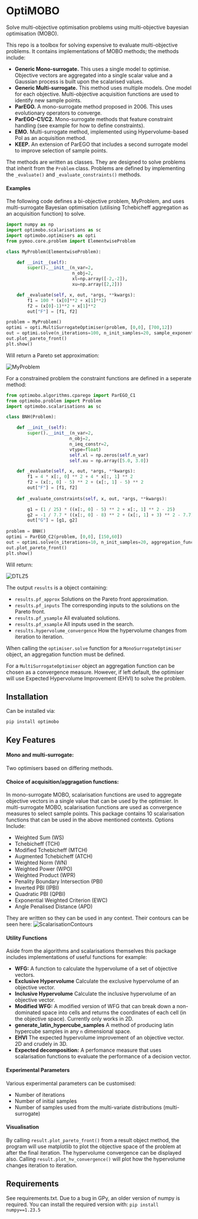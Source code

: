 # OptiMOBO
Solve multi-objective optimisation problems using multi-objective bayesian optimisation (MOBO).

This repo is a toolbox for solving expensive to evaluate multi-objective problems. It contains implementations of MOBO methods;
the methods include:

 
* **Generic Mono-surrogate.** This uses a single model to optimise. Objective vectors are aggregated into a single scalar value and a Gaussian process is built upon the scalarised values.
* **Generic Multi-surrogate.** This method uses multiple models. One model for each objective. Multi-objective acquisition functions are used to identify new sample points.
* **ParEGO.** A mono-surrogate method proposed in 2006. This uses evolutionary operators to converge.
* **ParEGO-C1/C2.** Mono-surrogate methods that feature constraint handling (see example for how to define constraints).
* **EMO.** Multi-surrogate method, implemented using Hypervolume-based PoI as an acquisition method.
* **KEEP.** An extension of ParEGO that includes a second surrogate model to improve selection of sample points.

The methods are written as classes.
They are designed to solve problems that inherit from the `Problem` class.
Problems are defined by implementing the ```_evaluate()``` and ```_evaluate_constraints()``` methods.

#### Examples 
The following code defines a bi-objective problem, MyProblem, and uses multi-surrogate Bayesian optimisation (utilising Tchebicheff aggregation as an acquisition function) to solve.
```python
import numpy as np
import optimobo.scalarisations as sc
import optimobo.optimisers as opti
from pymoo.core.problem import ElementwiseProblem

class MyProblem(ElementwiseProblem):

    def __init__(self):
        super().__init__(n_var=2,
                         n_obj=2,
                         xl=np.array([-2,-2]),
                         xu=np.array([2,2]))

    def _evaluate(self, x, out, *args, **kwargs):
        f1 = 100 * (x[0]**2 + x[1]**2)
        f2 = (x[0]-1)**2 + x[1]**2
        out["F"] = [f1, f2]

problem = MyProblem()
optimi = opti.MultiSurrogateOptimiser(problem, [0,0], [700,12])
out = optimi.solve(n_iterations=100, n_init_samples=20, sample_exponent=3, acquisition_func=sc.Tchebicheff([0,0],[700,12]))
out.plot_pareto_front()
plt.show()
```

Will return a Pareto set approximation:

![MyProblem](docs/media/Myproblem.png "MyProblem Pareto Approximation")

For a constrained problem the constraint functions are defined in a seperate method:
```python
from optimobo.algorithms.cparego import ParEGO_C1
from optimobo.problem import Problem
import optimobo.scalarisations as sc

class BNH(Problem):

    def __init__(self):
        super().__init__(n_var=2, 
                        n_obj=2, 
                        n_ieq_constr=2, 
                        vtype=float)
                        self.xl = np.zeros(self.n_var)
                        self.xu = np.array([5.0, 3.0])

    def _evaluate(self, x, out, *args, **kwargs):
        f1 = 4 * x[:, 0] ** 2 + 4 * x[:, 1] ** 2
        f2 = (x[:, 0] - 5) ** 2 + (x[:, 1] - 5) ** 2
        out["F"] = [f1, f2]
    
    def _evaluate_constraints(self, x, out, *args, **kwargs):

        g1 = (1 / 25) * ((x[:, 0] - 5) ** 2 + x[:, 1] ** 2 - 25)
        g2 = -1 / 7.7 * ((x[:, 0] - 8) ** 2 + (x[:, 1] + 3) ** 2 - 7.7)
        out["G"] = [g1, g2]
        
problem = BNH()
optimi = ParEGO_C2(problem, [0,0], [150,60])
out = optimi.solve(n_iterations=10, n_init_samples=20, aggregation_func=sc.Tchebicheff([0,0], [150,60]))
out.plot_pareto_front()
plt.show()
```

Will return:

![DTLZ5](docs/media/BNH_objective_space.png "BNH Pareto front approximation")




The output `results` is a object containing:
* ```results.pf_approx``` Solutions on the Pareto front approximation. 
* ```results.pf_inputs``` The corresponding inputs to the solutions on the Pareto front.
* ```results.pf_ysample``` All evaluated solutions.
* ```results.pf_xsample``` All inputs used in the search. 
* ```results.hypervolume_convergence``` How the hypervolume changes from iteration to iteration.

When calling the ```optimiser.solve``` function for a ```MonoSurrogateOptimiser``` object, an aggregation function must be defined.

For a ```MultiSurrogateOptimiser``` object an aggregation function can be chosen as a convergence measure. However, if left default, the optimiser will use Expected Hypervolume Improvement (EHVI) to solve the problem.

## Installation
Can be installed via:

`pip install optimobo`

## Key Features
#### Mono and multi-surrogate:
Two optimisers based on differing methods. 

#### Choice of acquisition/aggragation functions:
In mono-surrogate MOBO, scalarisation functions are used to aggregate objective vectors in a single value that can be used by the optimsier.
In multi-surrogate MOBO, scalarisation functions are used as convergence measures to select sample points.
This package contains 10 scalarisation functions that can be used in the above mentioned contexts.
Options Include:
* Weighted Sum (WS)
* Tchebicheff (TCH)
* Modified Tchebicheff (MTCH)
* Augmented Tchebicheff (ATCH)
* Weighted Norm (WN)
* Weighted Power (WPO)
* Weighted Product (WPR)
* Penality Boundary Intersection (PBI)
* Inverted PBI (IPBI)
* Quadratic PBI (QPBI)
* Exponential Weighted Criterion (EWC)
* Angle Penalised Distance (APD)

They are written so they can be used in any context.
Their contours can be seen here:
![ScalarisationContours](docs/media/scalarisations.png "Contours of the scalarisation functions, in 2D.")

#### Utility Functions
Aside from the algorithms and scalarisations themselves this package includes implementations of useful functions for example:
* **WFG:** A function to calculate the hypervolume of a set of objective vectors.
* **Exclusive Hypervolume** Calculate the exclusive hypervolume of an objective vector.
* **Inclusive Hypervolume** Calculate the inclusive hypervolume of an objective vector.
* **Modified WFG:** A modified version of WFG that can break down a non-dominated space into cells and returns the coordinates of each cell (in the objective space). Currently only works in 2D.
* **generate_latin_hypercube_samples** A method of producing latin hypercube samples in any ```n``` dimensional space.
* **EHVI** The expected hypervolume improvement of an objective vector. 2D and crudely in 3D.
* **Expected decomposition:** A perfomance measure that uses scalarisation functions to evaluate the performance of a decision vector.

#### Experimental Parameters
Various experimental parameters can be customised:
* Number of iterations
* Number of initial samples
* Number of samples used from the multi-variate distributions (multi-surrogate)

#### Visualisation
By calling ```result.plot_pareto_front()``` from a result object method, the program will use matplotlib to plot the objective space of the problem at after the final iteration.
The hypervolume convergence can be displayed also. Calling ```result.plot_hv_convergence()``` will plot how the hypervolume changes iteration to iteration.



## Requirements
See requirements.txt.
Due to a bug in GPy, an older version of numpy is required.
You can install the required version with: ```pip install numpy==1.23.5```